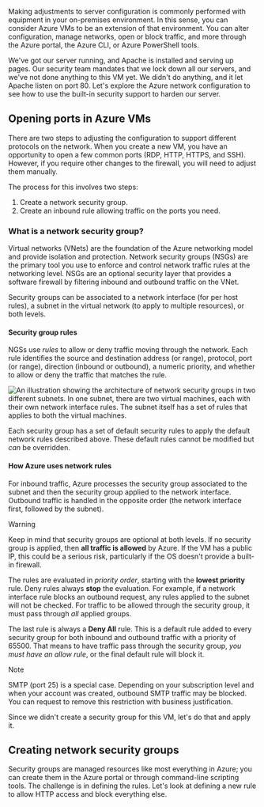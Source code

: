 Making adjustments to server configuration is commonly performed with equipment in your on-premises environment. In this sense, you can consider Azure VMs to be an extension of that environment. You can alter configuration, manage networks, open or block traffic, and more through the Azure portal, the Azure CLI, or Azure PowerShell tools.

We've got our server running, and Apache is installed and serving up pages. Our security team mandates that we lock down all our servers, and we've not done anything to this VM yet. We didn't do anything, and it let Apache listen on port 80. Let's explore the Azure network configuration to see how to use the built-in security support to harden our server.

## Opening ports in Azure VMs

<!-- TODO: The Azure portal is inconsistent here in applying the NSG. By default, new VMs are locked down. 

Apps can make outgoing requests, but the only inbound traffic allowed is from the virtual network (e.g., other resources on the same local network) and from Azure Load Balancer (probe checks). -->

There are two steps to adjusting the configuration to support different protocols on the network. When you create a new VM, you have an opportunity to open a few common ports (RDP, HTTP, HTTPS, and SSH). However, if you require other changes to the firewall, you will need to adjust them manually.

The process for this involves two steps:

1. Create a network security group.
2. Create an inbound rule allowing traffic on the ports you need.

### What is a network security group?

Virtual networks (VNets) are the foundation of the Azure networking model and provide isolation and protection. Network security groups (NSGs) are the primary tool you use to enforce and control network traffic rules at the networking level. NSGs are an optional security layer that provides a software firewall by filtering inbound and outbound traffic on the VNet. 

Security groups can be associated to a network interface (for per host rules), a subnet in the virtual network (to apply to multiple resources), or both levels. 

#### Security group rules

NGSs use _rules_ to allow or deny traffic moving through the network. Each rule identifies the source and destination address (or range), protocol, port (or range), direction (inbound or outbound), a numeric priority, and whether to allow or deny the traffic that matches the rule.

![An illustration showing the architecture of network security groups in two different subnets. In one subnet, there are two virtual machines, each with their own network interface rules.  The subnet itself has a set of rules that applies to both the virtual machines. ](../media/7-nsg-rules.png)

Each security group has a set of default security rules to apply the default network rules described above. These default rules cannot be modified but _can_ be overridden.

#### How Azure uses network rules

For inbound traffic, Azure processes the security group associated to the subnet and then the security group applied to the network interface. Outbound traffic is handled in the opposite order (the network interface first, followed by the subnet).

> [!WARNING]  
> Keep in mind that security groups are optional at both levels. If no security group is applied, then **all traffic is allowed** by Azure. If the VM has a public IP, this could be a serious risk, particularly if the OS doesn't provide a built-in firewall.

The rules are evaluated in _priority order_, starting with the **lowest priority** rule. Deny rules always **stop** the evaluation. For example, if a network interface rule blocks an outbound request, any rules applied to the subnet will not be checked. For traffic to be allowed through the security group, it must pass through _all_ applied groups.

The last rule is always a **Deny All** rule. This is a default rule added to every security group for both inbound and outbound traffic with a priority of 65500. That means to have traffic pass through the security group, _you must have an allow rule_, or the final default rule will block it.

> [!NOTE]  
> SMTP (port 25) is a special case. Depending on your subscription level and when your account was created, outbound SMTP traffic may be blocked. You can request to remove this restriction with business justification.

Since we didn't create a security group for this VM, let's do that and apply it.

## Creating network security groups

Security groups are managed resources like most everything in Azure; you can create them in the Azure portal or through command-line scripting tools. The challenge is in defining the rules. Let's look at defining a new rule to allow HTTP access and block everything else.